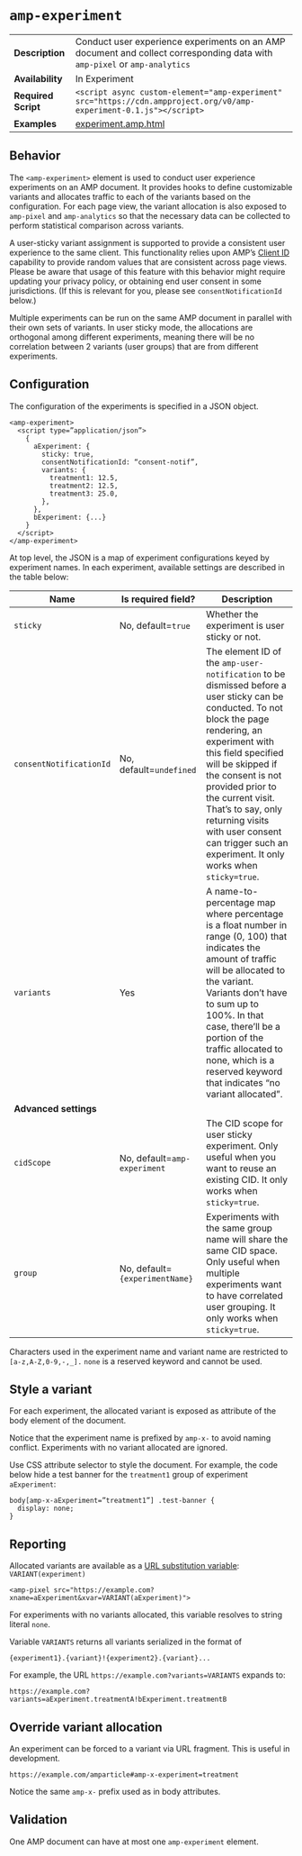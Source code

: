 <!---
Copyright 2016 The AMP HTML Authors. All Rights Reserved.

Licensed under the Apache License, Version 2.0 (the "License");
you may not use this file except in compliance with the License.
You may obtain a copy of the License at

      http://www.apache.org/licenses/LICENSE-2.0

Unless required by applicable law or agreed to in writing, software
distributed under the License is distributed on an "AS-IS" BASIS,
WITHOUT WARRANTIES OR CONDITIONS OF ANY KIND, either express or implied.
See the License for the specific language governing permissions and
limitations under the License.
-->

# <a name="amp-experiment"></a> `amp-experiment`

| | |
|-----------------------|------------------------------|
| **Description** | Conduct user experience experiments on an AMP document and collect corresponding data with `amp-pixel` or `amp-analytics` | 
| **Availability** | In Experiment |
| **Required Script** | `<script async custom-element="amp-experiment" src="https://cdn.ampproject.org/v0/amp-experiment-0.1.js"></script>` |
| **Examples** | [experiment.amp.html](https://github.com/ampproject/amphtml/blob/master/examples/experiment.amp.html) |

## Behavior
The `<amp-experiment>` element is used to conduct user experience experiments on an AMP document. It provides hooks to define customizable variants and allocates traffic to each of the variants based on the configuration. For each page view, the variant allocation is also exposed to `amp-pixel` and `amp-analytics` so that the necessary data can be collected to perform statistical comparison across variants.

A user-sticky variant assignment is supported to provide a consistent user experience to the same client. This functionality relies upon AMP’s [Client ID](https://github.com/ampproject/amphtml/blob/master/spec/amp-var-substitutions.md#client_id) capability to provide random values that are consistent across page views. Please be aware that usage of this feature with this behavior might require updating your privacy policy, or obtaining end user consent in some jurisdictions. (If this is relevant for you, please see `consentNotificationId` below.)

Multiple experiments can be run on the same AMP document in parallel with their own sets of variants. In user sticky mode, the allocations are orthogonal among different experiments, meaning there will be no correlation between 2 variants (user groups) that are from different experiments.

## Configuration
The configuration of the experiments is specified in a JSON object. 
```
<amp-experiment>
  <script type=”application/json”>
    {
      aExperiment: {
        sticky: true, 
        consentNotificationId: “consent-notif”,
        variants: {
          treatment1: 12.5,
          treatment2: 12.5,
          treatment3: 25.0,
        },
      },
      bExperiment: {...}
    }
  </script>
</amp-experiment>
```

At top level, the JSON is a map of experiment configurations keyed by experiment names. In each experiment, available settings are described in the table below:

| Name                  | Is required field?           | Description |
|-----------------------|------------------------------|-------------|
|`sticky`               | No, default=`true`           | Whether the experiment is user sticky or not. |
|`consentNotificationId`| No, default=`undefined`      | The element ID of the `amp-user-notification` to be dismissed before a user sticky can be conducted. To not block the page rendering, an experiment with this field specified will be skipped if the consent is not provided prior to the current visit. That’s to say, only returning visits with user consent can trigger such an experiment. It only works when `sticky=true`. |
|`variants`             | Yes                          | A name-to-percentage map where percentage is a float number in range (0, 100) that indicates the amount of traffic will be allocated to the variant. Variants don’t have to sum up to 100%. In that case, there’ll be a portion of the traffic allocated to none, which is a reserved keyword that indicates “no variant allocated”. |
| **Advanced settings** |||
|`cidScope`             | No, default=`amp-experiment` | The CID scope for user sticky experiment. Only useful when you want to reuse an existing CID. It only works when `sticky=true`. |
|`group`                | No, default=`{experimentName}` | Experiments with the same group name will share the same CID space. Only useful when multiple experiments want to have correlated user grouping. It only works when `sticky=true`. |

Characters used in the experiment name and variant name are restricted to `[a-z,A-Z,0-9,-,_].`  `none` is a reserved keyword and cannot be used. 

## Style a variant
For each experiment, the allocated variant is exposed as attribute of the body element of the document.
<body amp-x-aExperiment=”treatment1” amp-x-bExperiment=”treatment3”>
	
Notice that the experiment name is prefixed by `amp-x-` to avoid naming conflict. Experiments with no variant allocated are ignored.

Use CSS attribute selector to style the document. For example, the code below hide a test banner for the `treatment1` group of experiment `aExperiment`:
```
body[amp-x-aExperiment=”treatment1”] .test-banner {
  display: none;
}
```

## Reporting
Allocated variants are available as a [URL substitution variable](https://github.com/ampproject/amphtml/blob/master/spec/amp-var-substitutions.md): `VARIANT(experiment)`
```
<amp-pixel src="https://example.com?xname=aExperiment&xvar=VARIANT(aExperiment)">
``` 
For experiments with no variants allocated, this variable resolves to string literal `none`.

Variable `VARIANTS` returns all variants serialized in the format of
```
{experiment1}.{variant}!{experiment2}.{variant}...
```

For example, the URL `https://example.com?variants=VARIANTS` expands to:
```
https://example.com?variants=aExperiment.treatmentA!bExperiment.treatmentB
```

## Override variant allocation
An experiment can be forced to a variant via URL fragment. This is useful in development.
```
https://example.com/amparticle#amp-x-experiment=treatment
```
Notice the same `amp-x-` prefix used as in body attributes.

## Validation
One AMP document can have at most one `amp-experiment` element.
